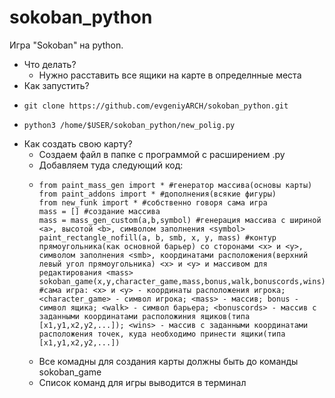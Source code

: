 # sokoban_python
Игра "Sokoban" на python.
- Что делать?
  - Нужно расставить все ящики на карте в определнные места
- Как запустить?
- ```
  git clone https://github.com/evgeniyARCH/sokoban_python.git
- ```
  python3 /home/$USER/sokoban_python/new_polig.py
- Как создать свою карту?
  - Создаем файл в папке с программой с расширением .py
  - Добавляем туда следующий код:
  - ```
    from paint_mass_gen import * #генератор массива(основы карты)
    from paint_addons import * #дополнения(всякие фигуры)
    from new_funk import * #собственно говоря сама игра
    mass = [] #создание массива
    mass = mass_gen_custom(a,b,symbol) #генерация массива с шириной <a>, высотой <b>, символом заполнения <symbol>
    paint_rectangle_nofill(a, b, smb, x, y, mass) #контур прямоугольника(как основной барьер) со сторонами <x> и <y>, символом заполнения <smb>, координатами расположения(верхний левый угол прямоугольника) <x> и <y> и массивом для редактирования <mass>
    sokoban_game(x,y,character_game,mass,bonus,walk,bonuscords,wins) #сама игра: <x> и <y> - координаты расположения игрока; <character_game> - символ игрока; <mass> - массив; bonus - символ ящика; <walk> - символ барьера; <bonuscords> - массив с заданными координатами расположиния ящиков(типа [x1,y1,x2,y2,...]); <wins> - массив с заданными координатами расположения точек, куда необходимо принести ящики(типа [x1,y1,x2,y2,...])
  - Все комадны для создания карты должны быть до команды sokoban_game
  - Список команд для игры выводится в терминал
